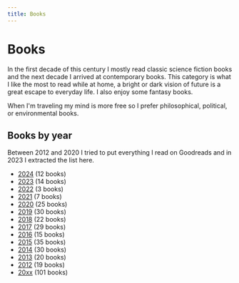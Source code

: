 ```yaml
---
title: Books
---
```


# Books

In the first decade of this century I mostly read classic science fiction books
and the next decade I arrived at contemporary books. This category is what I
like the most to read while at home, a bright or dark vision of future is a
great escape to everyday life. I also enjoy some fantasy books.

When I'm traveling my mind is more free so I prefer philosophical, political,
or environmental books.

## Books by year

Between 2012 and 2020 I tried to put everything I read on Goodreads and in 2023
I extracted the list here.

- [2024](/books/2024) (12 books)
- [2023](/books/2023) (14 books)
- [2022](/books/2022) (3 books)
- [2021](/books/2021) (7 books)
- [2020](/books/2020) (25 books)
- [2019](/books/2019) (30 books)
- [2018](/books/2018) (22 books)
- [2017](/books/2017) (29 books)
- [2016](/books/2016) (15 books)
- [2015](/books/2015) (35 books)
- [2014](/books/2014) (30 books)
- [2013](/books/2013) (20 books)
- [2012](/books/2012) (19 books)
- [20xx](/books/20xx) (101 books)
